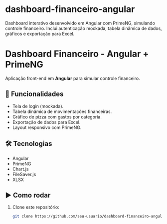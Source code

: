 # dashboard-financeiro-angular
Dashboard interativo desenvolvido em Angular com PrimeNG, simulando controle financeiro. Inclui autenticação mockada, tabela dinâmica de dados, gráficos e exportação para Excel.

# Dashboard Financeiro - Angular + PrimeNG

Aplicação front-end em **Angular** para simular controle financeiro.

## 🚀 Funcionalidades
- Tela de login (mockada).
- Tabela dinâmica de movimentações financeiras.
- Gráfico de pizza com gastos por categoria.
- Exportação de dados para Excel.
- Layout responsivo com PrimeNG.

## 🛠️ Tecnologias
- Angular
- PrimeNG
- Chart.js
- FileSaver.js
- XLSX

## ▶️ Como rodar
1. Clone este repositório:
   ```bash
   git clone https://github.com/seu-usuario/dashboard-financeiro-angular.git
